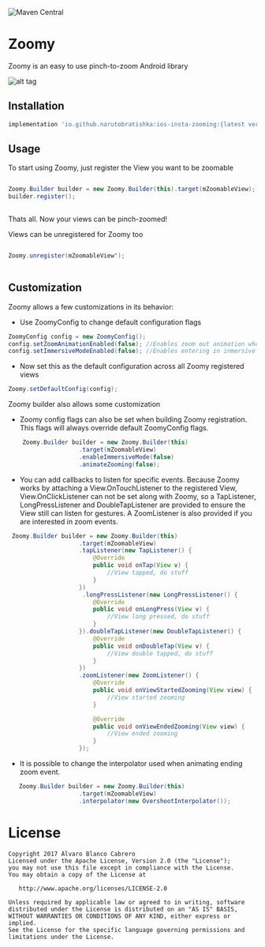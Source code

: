 ![Maven Central](https://img.shields.io/maven-central/v/io.github.narutobratishka/ios-insta-zooming)

# Zoomy
Zoomy is an easy to use pinch-to-zoom Android library

![alt tag](art/zoomy.gif)
## Installation

```gradle
implementation 'io.github.narutobratishka:ios-insta-zooming:{latest version}'
```

## Usage 

To start using Zoomy, just register the View you want to be zoomable

```java

Zoomy.Builder builder = new Zoomy.Builder(this).target(mZoomableView);
builder.register();
            
```

Thats all. Now your views can be pinch-zoomed!

Views can be unregistered for Zoomy too

```java

Zoomy.unregister(mZoomableView');
            
```

## Customization

Zoomy allows a few customizations in its behavior:

+ Use ZoomyConfig to change default configuration flags

```java
ZoomyConfig config = new ZoomyConfig();
config.setZoomAnimationEnabled(false); //Enables zoom out animation when view is released (true by default)
config.setImmersiveModeEnabled(false); //Enables entering in inmersive mode when zooming a view (true by default)          
```

+ Now set this as the default configuration across all Zoomy registered views
```java
Zoomy.setDefaultConfig(config);           
```

Zoomy builder also allows some customization

+ Zoomy config flags can also be set when building Zoomy registration. 
This flags will always override default ZoomyConfig flags.
```java
    Zoomy.Builder builder = new Zoomy.Builder(this)
                    .target(mZoomableView)
                    .enableImmersiveMode(false)
                    .animateZooming(false);
```

+ You can add callbacks to listen for specific events. Because Zoomy works by attaching a View.OnTouchListener to the registered View,
View.OnClickListener can not be set along with Zoomy, so a TapListener, LongPressListener and DoubleTapListener are provided to ensure the View still can listen for gestures.
A ZoomListener is also provided if you are interested in zoom events.
```java
 Zoomy.Builder builder = new Zoomy.Builder(this)
                    .target(mZoomableView)
                    .tapListener(new TapListener() {
                        @Override
                        public void onTap(View v) {
                            //View tapped, do stuff
                        }
                    })
                     .longPressListener(new LongPressListener() {
                        @Override
                        public void onLongPress(View v) {
                            //View long pressed, do stuff
                        }
                    }).doubleTapListener(new DoubleTapListener() {
                        @Override
                        public void onDoubleTap(View v) {
                            //View double tapped, do stuff
                        }
                    })
                    .zoomListener(new ZoomListener() {
                        @Override
                        public void onViewStartedZooming(View view) {
                            //View started zooming
                        }

                        @Override
                        public void onViewEndedZooming(View view) {
                            //View ended zooming
                        }
                    });        
```

+ It is possible to change the interpolator used when animating ending zoom event.

```java
   Zoomy.Builder builder = new Zoomy.Builder(this)
                    .target(mZoomableView)
                    .interpolator(new OvershootInterpolator());
```

License
=======

    Copyright 2017 Álvaro Blanco Cabrero
    Licensed under the Apache License, Version 2.0 (the "License");
    you may not use this file except in compliance with the License.
    You may obtain a copy of the License at

       http://www.apache.org/licenses/LICENSE-2.0

    Unless required by applicable law or agreed to in writing, software
    distributed under the License is distributed on an "AS IS" BASIS,
    WITHOUT WARRANTIES OR CONDITIONS OF ANY KIND, either express or implied.
    See the License for the specific language governing permissions and
    limitations under the License.
